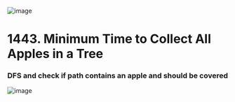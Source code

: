 ![image](https://user-images.githubusercontent.com/53051383/211131884-23ae1477-8ec0-49c6-827e-b6849df11723.png)

# 1443. Minimum Time to Collect All Apples in a Tree
### DFS and check if path contains an apple and should be covered

![image](https://user-images.githubusercontent.com/53051383/211131927-c67c24d0-cd1d-4ac6-9e00-c3115c986b5e.png)
